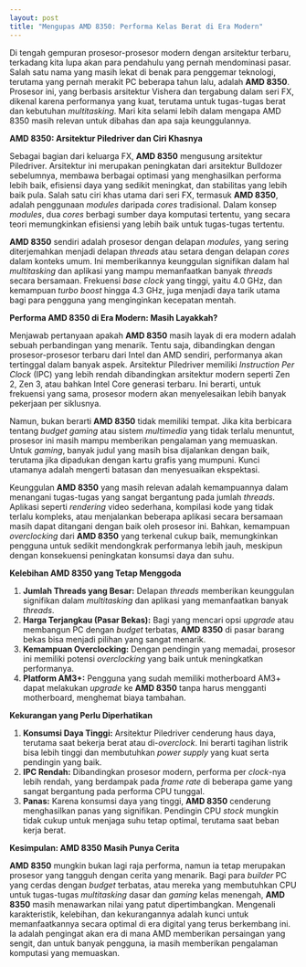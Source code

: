 ```yaml
---
layout: post
title: "Mengupas AMD 8350: Performa Kelas Berat di Era Modern"
---
```


Di tengah gempuran prosesor-prosesor modern dengan arsitektur terbaru, terkadang kita lupa akan para pendahulu yang pernah mendominasi pasar. Salah satu nama yang masih lekat di benak para penggemar teknologi, terutama yang pernah merakit PC beberapa tahun lalu, adalah **AMD 8350**. Prosesor ini, yang berbasis arsitektur Vishera dan tergabung dalam seri FX, dikenal karena performanya yang kuat, terutama untuk tugas-tugas berat dan kebutuhan *multitasking*. Mari kita selami lebih dalam mengapa AMD 8350 masih relevan untuk dibahas dan apa saja keunggulannya.

**AMD 8350: Arsitektur Piledriver dan Ciri Khasnya**

Sebagai bagian dari keluarga FX, **AMD 8350** mengusung arsitektur Piledriver. Arsitektur ini merupakan peningkatan dari arsitektur Bulldozer sebelumnya, membawa berbagai optimasi yang menghasilkan performa lebih baik, efisiensi daya yang sedikit meningkat, dan stabilitas yang lebih baik pula. Salah satu ciri khas utama dari seri FX, termasuk **AMD 8350**, adalah penggunaan *modules* daripada *cores* tradisional. Dalam konsep *modules*, dua *cores* berbagi sumber daya komputasi tertentu, yang secara teori memungkinkan efisiensi yang lebih baik untuk tugas-tugas tertentu.

**AMD 8350** sendiri adalah prosesor dengan delapan *modules*, yang sering diterjemahkan menjadi delapan *threads* atau setara dengan delapan *cores* dalam konteks umum. Ini memberikannya keunggulan signifikan dalam hal *multitasking* dan aplikasi yang mampu memanfaatkan banyak *threads* secara bersamaan. Frekuensi *base clock* yang tinggi, yaitu 4.0 GHz, dan kemampuan *turbo boost* hingga 4.3 GHz, juga menjadi daya tarik utama bagi para pengguna yang menginginkan kecepatan mentah.

**Performa AMD 8350 di Era Modern: Masih Layakkah?**

Menjawab pertanyaan apakah **AMD 8350** masih layak di era modern adalah sebuah perbandingan yang menarik. Tentu saja, dibandingkan dengan prosesor-prosesor terbaru dari Intel dan AMD sendiri, performanya akan tertinggal dalam banyak aspek. Arsitektur Piledriver memiliki *Instruction Per Clock* (IPC) yang lebih rendah dibandingkan arsitektur modern seperti Zen 2, Zen 3, atau bahkan Intel Core generasi terbaru. Ini berarti, untuk frekuensi yang sama, prosesor modern akan menyelesaikan lebih banyak pekerjaan per siklusnya.

Namun, bukan berarti **AMD 8350** tidak memiliki tempat. Jika kita berbicara tentang *budget gaming* atau sistem *multimedia* yang tidak terlalu menuntut, prosesor ini masih mampu memberikan pengalaman yang memuaskan. Untuk *gaming*, banyak judul yang masih bisa dijalankan dengan baik, terutama jika dipadukan dengan kartu grafis yang mumpuni. Kunci utamanya adalah mengerti batasan dan menyesuaikan ekspektasi.

Keunggulan **AMD 8350** yang masih relevan adalah kemampuannya dalam menangani tugas-tugas yang sangat bergantung pada jumlah *threads*. Aplikasi seperti *rendering* video sederhana, kompilasi kode yang tidak terlalu kompleks, atau menjalankan beberapa aplikasi secara bersamaan masih dapat ditangani dengan baik oleh prosesor ini. Bahkan, kemampuan *overclocking* dari **AMD 8350** yang terkenal cukup baik, memungkinkan pengguna untuk sedikit mendongkrak performanya lebih jauh, meskipun dengan konsekuensi peningkatan konsumsi daya dan suhu.

**Kelebihan AMD 8350 yang Tetap Menggoda**

1.  **Jumlah Threads yang Besar:** Delapan *threads* memberikan keunggulan signifikan dalam *multitasking* dan aplikasi yang memanfaatkan banyak *threads*.
2.  **Harga Terjangkau (Pasar Bekas):** Bagi yang mencari opsi *upgrade* atau membangun PC dengan *budget* terbatas, **AMD 8350** di pasar barang bekas bisa menjadi pilihan yang sangat menarik.
3.  **Kemampuan Overclocking:** Dengan pendingin yang memadai, prosesor ini memiliki potensi *overclocking* yang baik untuk meningkatkan performanya.
4.  **Platform AM3+:** Pengguna yang sudah memiliki motherboard AM3+ dapat melakukan *upgrade* ke **AMD 8350** tanpa harus mengganti motherboard, menghemat biaya tambahan.

**Kekurangan yang Perlu Diperhatikan**

1.  **Konsumsi Daya Tinggi:** Arsitektur Piledriver cenderung haus daya, terutama saat bekerja berat atau di-*overclock*. Ini berarti tagihan listrik bisa lebih tinggi dan membutuhkan *power supply* yang kuat serta pendingin yang baik.
2.  **IPC Rendah:** Dibandingkan prosesor modern, performa per *clock*-nya lebih rendah, yang berdampak pada *frame rate* di beberapa game yang sangat bergantung pada performa CPU tunggal.
3.  **Panas:** Karena konsumsi daya yang tinggi, **AMD 8350** cenderung menghasilkan panas yang signifikan. Pendingin CPU *stock* mungkin tidak cukup untuk menjaga suhu tetap optimal, terutama saat beban kerja berat.

**Kesimpulan: AMD 8350 Masih Punya Cerita**

**AMD 8350** mungkin bukan lagi raja performa, namun ia tetap merupakan prosesor yang tangguh dengan cerita yang menarik. Bagi para *builder* PC yang cerdas dengan *budget* terbatas, atau mereka yang membutuhkan CPU untuk tugas-tugas *multitasking* dasar dan *gaming* kelas menengah, **AMD 8350** masih menawarkan nilai yang patut dipertimbangkan. Mengenali karakteristik, kelebihan, dan kekurangannya adalah kunci untuk memanfaatkannya secara optimal di era digital yang terus berkembang ini. Ia adalah pengingat akan era di mana AMD memberikan persaingan yang sengit, dan untuk banyak pengguna, ia masih memberikan pengalaman komputasi yang memuaskan.
